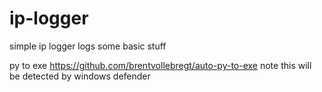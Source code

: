 # ip-logger
simple ip logger  logs some basic stuff

py to exe https://github.com/brentvollebregt/auto-py-to-exe
note this will be detected by windows defender

